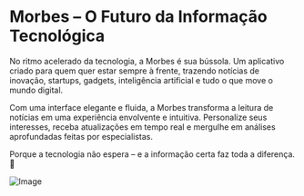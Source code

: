 # Morbes – O Futuro da Informação Tecnológica
No ritmo acelerado da tecnologia, a Morbes é sua bússola. Um aplicativo criado para quem quer estar sempre à frente, trazendo notícias de inovação, startups, gadgets, inteligência artificial e tudo o que move o mundo digital.

Com uma interface elegante e fluida, a Morbes transforma a leitura de notícias em uma experiência envolvente e intuitiva. Personalize seus interesses, receba atualizações em tempo real e mergulhe em análises aprofundadas feitas por especialistas.

Porque a tecnologia não espera – e a informação certa faz toda a diferença. 🚀

![Image](https://github.com/user-attachments/assets/f4a417d6-5e9b-4acb-9a9d-c498aad0ae54)
